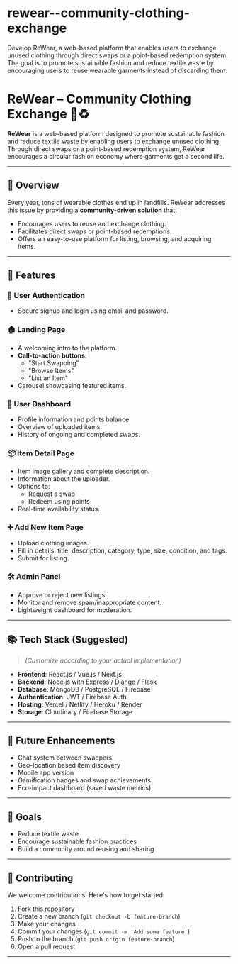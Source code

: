 # rewear--community-clothing-exchange
Develop ReWear, a web-based platform that enables users to exchange unused clothing through direct swaps or a point-based redemption system. The goal is to promote sustainable fashion and reduce textile waste by encouraging users to reuse wearable garments instead of discarding them.

# ReWear – Community Clothing Exchange 👕♻️

**ReWear** is a web-based platform designed to promote sustainable fashion and reduce textile waste by enabling users to exchange unused clothing. Through direct swaps or a point-based redemption system, ReWear encourages a circular fashion economy where garments get a second life.

---

## 🌟 Overview

Every year, tons of wearable clothes end up in landfills. ReWear addresses this issue by providing a **community-driven solution** that:

- Encourages users to reuse and exchange clothing.
- Facilitates direct swaps or point-based redemptions.
- Offers an easy-to-use platform for listing, browsing, and acquiring items.

---

## 🚀 Features

### 🔐 User Authentication
- Secure signup and login using email and password.

### 🏠 Landing Page
- A welcoming intro to the platform.
- **Call-to-action buttons**:  
  - "Start Swapping"  
  - "Browse Items"  
  - "List an Item"
- Carousel showcasing featured items.

### 👤 User Dashboard
- Profile information and points balance.
- Overview of uploaded items.
- History of ongoing and completed swaps.

### 📦 Item Detail Page
- Item image gallery and complete description.
- Information about the uploader.
- Options to:
  - Request a swap
  - Redeem using points
- Real-time availability status.

### ➕ Add New Item Page
- Upload clothing images.
- Fill in details: title, description, category, type, size, condition, and tags.
- Submit for listing.

### 🛠️ Admin Panel
- Approve or reject new listings.
- Monitor and remove spam/inappropriate content.
- Lightweight dashboard for moderation.

---

## 📚 Tech Stack (Suggested)
> *(Customize according to your actual implementation)*

- **Frontend**: React.js / Vue.js / Next.js  
- **Backend**: Node.js with Express / Django / Flask  
- **Database**: MongoDB / PostgreSQL / Firebase  
- **Authentication**: JWT / Firebase Auth  
- **Hosting**: Vercel / Netlify / Heroku / Render  
- **Storage**: Cloudinary / Firebase Storage

---

## 🧪 Future Enhancements
- Chat system between swappers
- Geo-location based item discovery
- Mobile app version
- Gamification badges and swap achievements
- Eco-impact dashboard (saved waste metrics)

---

## 🎯 Goals
- Reduce textile waste
- Encourage sustainable fashion practices
- Build a community around reusing and sharing

---

## 🤝 Contributing

We welcome contributions! Here's how to get started:

1. Fork this repository
2. Create a new branch (`git checkout -b feature-branch`)
3. Make your changes
4. Commit your changes (`git commit -m 'Add some feature'`)
5. Push to the branch (`git push origin feature-branch`)
6. Open a pull request

---
